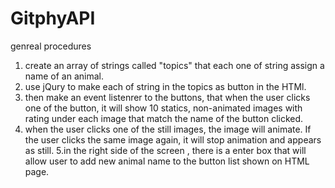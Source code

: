 # GitphyAPI

genreal procedures
1. create an array of strings called "topics" that each one of string assign a name of an animal.
2. use jQury to make each of string in the topics as button in the HTMl.
3. then make an event listenrer to the buttons, that when the user clicks one of the button, it will
show 10 statics, non-animated images with rating under each image that match the name of the button clicked. 
4. when the user clicks one of the still images, the image will animate. If the user clicks the same image again, it will stop animation and appears as still.
5.in the right side of the screen , there is a enter box that will allow user to add new animal name to the button list shown on HTML page.
